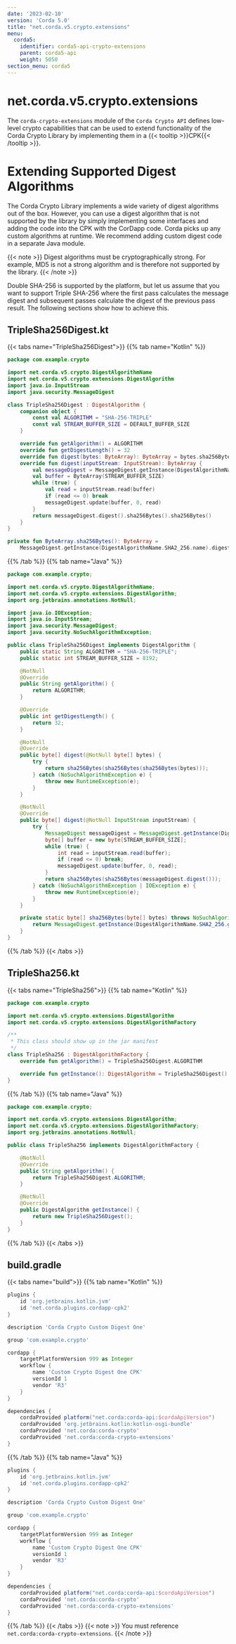 ```yaml
---
date: '2023-02-10'
version: 'Corda 5.0'
title: "net.corda.v5.crypto.extensions"
menu:
  corda5:
    identifier: corda5-api-crypto-extensions
    parent: corda5-api
    weight: 5050
section_menu: corda5
---
```

# net.corda.v5.crypto.extensions
The `corda-crypto-extensions` module of the `Corda Crypto API` defines low-level crypto capabilities that can be used to extend functionality of the Corda Crypto Library by implementing them in a {{< tooltip >}}CPK{{< /tooltip >}}. 

# Extending Supported Digest Algorithms

The Corda Crypto Library implements a wide variety of digest algorithms out of the box. However, you can use a digest algorithm that is not supported by the library by simply implementing some interfaces and adding the code into the CPK with the CorDapp code. Corda picks up any custom algorithms at runtime. We recommend adding custom digest code in a separate Java module.

{{< note >}}
Digest algorithms must be cryptographically strong. For example, MD5 is not a strong algorithm and is therefore not supported by the library.
{{< /note >}}

Double SHA-256 is supported by the platform, but let us assume that you want to support Triple SHA-256 where the first pass calculates the message digest and subsequent passes calculate the digest of the previous pass result. The following sections show how to achieve this.

## TripleSha256Digest.kt
{{< tabs name="TripleSha256Digest">}}
{{% tab name="Kotlin" %}}
```kotlin
package com.example.crypto

import net.corda.v5.crypto.DigestAlgorithmName
import net.corda.v5.crypto.extensions.DigestAlgorithm
import java.io.InputStream
import java.security.MessageDigest

class TripleSha256Digest : DigestAlgorithm {
    companion object {
        const val ALGORITHM = "SHA-256-TRIPLE"
        const val STREAM_BUFFER_SIZE = DEFAULT_BUFFER_SIZE
    }

    override fun getAlgorithm() = ALGORITHM
    override fun getDigestLength() = 32
    override fun digest(bytes: ByteArray): ByteArray = bytes.sha256Bytes().sha256Bytes().sha256Bytes()
    override fun digest(inputStream: InputStream): ByteArray {
        val messageDigest = MessageDigest.getInstance(DigestAlgorithmName.SHA2_256.name)
        val buffer = ByteArray(STREAM_BUFFER_SIZE)
        while (true) {
            val read = inputStream.read(buffer)
            if (read <= 0) break
            messageDigest.update(buffer, 0, read)
        }
        return messageDigest.digest().sha256Bytes().sha256Bytes()
    }
}

private fun ByteArray.sha256Bytes(): ByteArray =
    MessageDigest.getInstance(DigestAlgorithmName.SHA2_256.name).digest(this)
```
{{% /tab %}}
{{% tab name="Java" %}}
```java
package com.example.crypto;

import net.corda.v5.crypto.DigestAlgorithmName;
import net.corda.v5.crypto.extensions.DigestAlgorithm;
import org.jetbrains.annotations.NotNull;

import java.io.IOException;
import java.io.InputStream;
import java.security.MessageDigest;
import java.security.NoSuchAlgorithmException;

public class TripleSha256Digest implements DigestAlgorithm {
    public static String ALGORITHM = "SHA-256-TRIPLE";
    public static int STREAM_BUFFER_SIZE = 8192;

    @NotNull
    @Override
    public String getAlgorithm() {
        return ALGORITHM;
    }

    @Override
    public int getDigestLength() {
        return 32;
    }

    @NotNull
    @Override
    public byte[] digest(@NotNull byte[] bytes) {
        try {
            return sha256Bytes(sha256Bytes(sha256Bytes(bytes)));
        } catch (NoSuchAlgorithmException e) {
            throw new RuntimeException(e);
        }
    }

    @NotNull
    @Override
    public byte[] digest(@NotNull InputStream inputStream) {
        try {
            MessageDigest messageDigest = MessageDigest.getInstance(DigestAlgorithmName.SHA2_256.getName());
            byte[] buffer = new byte[STREAM_BUFFER_SIZE];
            while (true) {
                int read = inputStream.read(buffer);
                if (read <= 0) break;
                messageDigest.update(buffer, 0, read);
            }
            return sha256Bytes(sha256Bytes(messageDigest.digest()));
        } catch (NoSuchAlgorithmException | IOException e) {
            throw new RuntimeException(e);
        }
    }

    private static byte[] sha256Bytes(byte[] bytes) throws NoSuchAlgorithmException {
        return MessageDigest.getInstance(DigestAlgorithmName.SHA2_256.getName()).digest(bytes);
    }
}
```
{{% /tab %}}
{{< /tabs >}}

## TripleSha256.kt
{{< tabs name="TripleSha256">}}
{{% tab name="Kotlin" %}}
```kotlin
package com.example.crypto

import net.corda.v5.crypto.extensions.DigestAlgorithm
import net.corda.v5.crypto.extensions.DigestAlgorithmFactory

/**
 * This class should show up in the jar manifest
 */
class TripleSha256 : DigestAlgorithmFactory {
    override fun getAlgorithm() = TripleSha256Digest.ALGORITHM

    override fun getInstance(): DigestAlgorithm = TripleSha256Digest()
}
```
{{% /tab %}}
{{% tab name="Java" %}}
```java
package com.example.crypto;

import net.corda.v5.crypto.extensions.DigestAlgorithm;
import net.corda.v5.crypto.extensions.DigestAlgorithmFactory;
import org.jetbrains.annotations.NotNull;

public class TripleSha256 implements DigestAlgorithmFactory {

    @NotNull
    @Override
    public String getAlgorithm() {
        return TripleSha256Digest.ALGORITHM;
    }

    @NotNull
    @Override
    public DigestAlgorithm getInstance() {
        return new TripleSha256Digest();
    }
}
```
{{% /tab %}}
{{< /tabs >}}

## build.gradle
{{< tabs name="build">}}
{{% tab name="Kotlin" %}}
```groovy
plugins {
    id 'org.jetbrains.kotlin.jvm'
    id 'net.corda.plugins.cordapp-cpk2'
}

description 'Corda Crypto Custom Digest One'

group 'com.example.crypto'

cordapp {
    targetPlatformVersion 999 as Integer
    workflow {
        name 'Custom Crypto Digest One CPK'
        versionId 1
        vendor 'R3'
    }
}

dependencies {
    cordaProvided platform("net.corda:corda-api:$cordaApiVersion")
    cordaProvided 'org.jetbrains.kotlin:kotlin-osgi-bundle'
    cordaProvided 'net.corda:corda-crypto'
    cordaProvided 'net.corda:corda-crypto-extensions'
}
```
{{% /tab %}}
{{% tab name="Java" %}}
```groovy
plugins {
    id 'org.jetbrains.kotlin.jvm'
    id 'net.corda.plugins.cordapp-cpk2'
}

description 'Corda Crypto Custom Digest One'

group 'com.example.crypto'

cordapp {
    targetPlatformVersion 999 as Integer
    workflow {
        name 'Custom Crypto Digest One CPK'
        versionId 1
        vendor 'R3'
    }
}

dependencies {
    cordaProvided platform("net.corda:corda-api:$cordaApiVersion")
    cordaProvided 'net.corda:corda-crypto'
    cordaProvided 'net.corda:corda-crypto-extensions'
}
```
{{% /tab %}}
{{< /tabs >}}
{{< note >}}
You must reference `net.corda:corda-crypto-extensions`.
{{< /note >}}